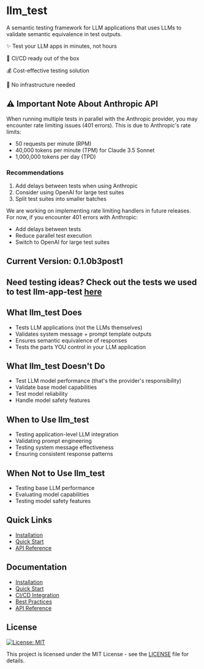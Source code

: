 # llm_test

A semantic testing framework for LLM applications that uses LLMs to validate semantic equivalence in test outputs. 

✨ Test your LLM apps in minutes, not hours

🚀 CI/CD ready out of the box

💰 Cost-effective testing solution

🔧 No infrastructure needed

## ⚠️ Important Note About Anthropic API

When running multiple tests in parallel with the Anthropic provider, you may encounter rate limiting issues (401 errors). This is due to Anthropic's rate limits:

- 50 requests per minute (RPM)
- 40,000 tokens per minute (TPM) for Claude 3.5 Sonnet
- 1,000,000 tokens per day (TPD)

### Recommendations
1. Add delays between tests when using Anthropic
2. Consider using OpenAI for large test suites
3. Split test suites into smaller batches

We are working on implementing rate limiting handlers in future releases. For now, if you encounter 401 errors with Anthropic:
- Add delays between tests
- Reduce parallel test execution
- Switch to OpenAI for large test suites

## Current Version: 0.1.0b3post1

## Need testing ideas? Check out the tests we used to test llm-app-test [here](https://github.com/Shredmetal/llmtest/tree/main/tests)

## What llm_test Does
- Tests LLM applications (not the LLMs themselves)
- Validates system message + prompt template outputs
- Ensures semantic equivalence of responses
- Tests the parts YOU control in your LLM application

## What llm_test Doesn't Do
- Test LLM model performance (that's the provider's responsibility)
- Validate base model capabilities
- Test model reliability
- Handle model safety features

## When to Use llm_test
- Testing application-level LLM integration
- Validating prompt engineering
- Testing system message effectiveness
- Ensuring consistent response patterns

## When Not to Use llm_test
- Testing base LLM performance
- Evaluating model capabilities
- Testing model safety features

## Quick Links
- [Installation](getting-started/installation.md)
- [Quick Start](getting-started/quickstart.md)
- [API Reference](api/semantic-assertion.md)

## Documentation

- [Installation](getting-started/installation.md)
- [Quick Start](getting-started/quickstart.md)
- [CI/CD Integration](guides/ci-cd.md)
- [Best Practices](guides/best-practices.md)
- [API Reference](api/semantic-assertion.md)

## License

[![License: MIT](https://img.shields.io/badge/License-MIT-yellow.svg)](https://opensource.org/licenses/MIT)

This project is licensed under the MIT License - see the [LICENSE](https://github.com/Shredmetal/llmtest/blob/main/LICENSE) file for details.
